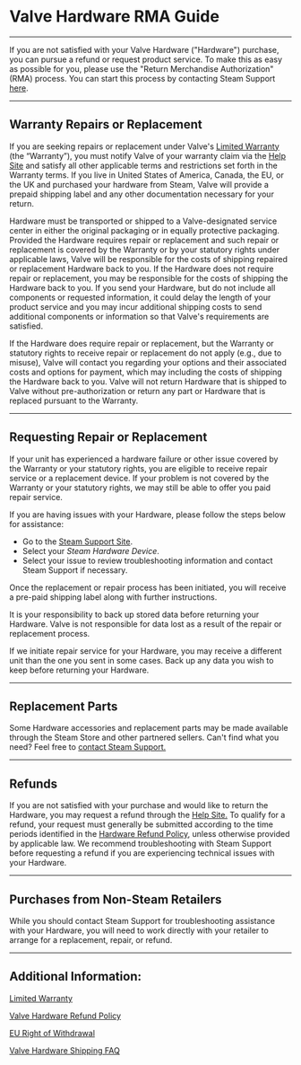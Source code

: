 # Valve Hardware RMA Guide


---
  
If you are not satisfied with your Valve Hardware ("Hardware") purchase, you can pursue a refund or request product service. To make this as easy as possible for you, please use the "Return Merchandise Authorization" (RMA) process. You can start this process by contacting Steam Support [here](https://help.steampowered.com/en/wizard/HelpWithSteamHardware).  
  

---
  
## Warranty Repairs or Replacement
If you are seeking repairs or replacement under Valve's [Limited Warranty](https://help.steampowered.com/en/faqs/view/4E41-6123-79EF-25BA) (the “Warranty”), you must notify Valve of your warranty claim via the [Help Site](https://help.steampowered.com/en/wizard/HelpWithSteamHardware) and satisfy all other applicable terms and restrictions set forth in the Warranty terms. If you live in United States of America, Canada, the EU, or the UK and purchased your hardware from Steam, Valve will provide a prepaid shipping label and any other documentation necessary for your return.  
  
Hardware must be transported or shipped to a Valve-designated service center in either the original packaging or in equally protective packaging. Provided the Hardware requires repair or replacement and such repair or replacement is covered by the Warranty or by your statutory rights under applicable laws, Valve will be responsible for the costs of shipping repaired or replacement Hardware back to you. If the Hardware does not require repair or replacement, you may be responsible for the costs of shipping the Hardware back to you. If you send your Hardware, but do not include all components or requested information, it could delay the length of your product service and you may incur additional shipping costs to send additional components or information so that Valve's requirements are satisfied.   
  
If the Hardware does require repair or replacement, but the Warranty or statutory rights to receive repair or replacement do not apply (e.g., due to misuse), Valve will contact you regarding your options and their associated costs and options for payment, which may including the costs of shipping the Hardware back to you. Valve will not return Hardware that is shipped to Valve without pre-authorization or return any part or Hardware that is replaced pursuant to the Warranty.  
  

---
  
## Requesting Repair or Replacement
  
  
If your unit has experienced a hardware failure or other issue covered by the Warranty or your statutory rights, you are eligible to receive repair service or a replacement device. If your problem is not covered by the Warranty or your statutory rights, we may still be able to offer you paid repair service.  
  
If you are having issues with your Hardware, please follow the steps below for assistance:  
  

* Go to the [Steam Support Site](https://help.steampowered.com/en/wizard/HelpWithSteamHardware).
* Select your *Steam Hardware Device*.
* Select your issue to review troubleshooting information and contact Steam Support if necessary.

  
Once the replacement or repair process has been initiated, you will receive a pre-paid shipping label along with further instructions.  
  
It is your responsibility to back up stored data before returning your Hardware. Valve is not responsible for data lost as a result of the repair or replacement process.  
  
If we initiate repair service for your Hardware, you may receive a different unit than the one you sent in some cases. Back up any data you wish to keep before returning your Hardware.  
  

---
  
## Replacement Parts
  
Some Hardware accessories and replacement parts may be made available through the Steam Store and other partnered sellers. Can't find what you need? Feel free to [contact Steam Support.](https://help.steampowered.com/en/)  
  

---
  
## Refunds
If you are not satisfied with your purchase and would like to return the Hardware, you may request a refund through the [Help Site.](https://help.steampowered.com/en/wizard/HelpWithSteamHardware) To qualify for a refund, your request must generally be submitted according to the time periods identified in the [Hardware Refund Policy](https://store.steampowered.com/hardware_order_terms), unless otherwise provided by applicable law. We recommend troubleshooting with Steam Support before requesting a refund if you are experiencing technical issues with your Hardware.  
  

---
  
## Purchases from Non-Steam Retailers
  
While you should contact Steam Support for troubleshooting assistance with your Hardware, you will need to work directly with your retailer to arrange for a replacement, repair, or refund.  
  

---
  
## Additional Information:
[Limited Warranty](https://help.steampowered.com/en/faqs/view/4E41-6123-79EF-25BA)  
  
[Valve Hardware Refund Policy](https://store.steampowered.com/hardware_order_terms)  
  
[EU Right of Withdrawal](https://help.steampowered.com/en/faqs/view/369C-3E9F-76FD-DEDA)  
  
[Valve Hardware Shipping FAQ](https://help.steampowered.com/en/faqs/view/339C-BC5C-3D89-53D9)  
  
  
  
